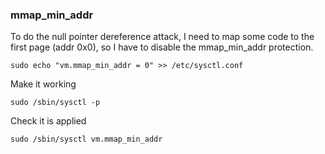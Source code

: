 ### mmap_min_addr

To do the null pointer dereference attack, I need to map some code to the first page (addr 0x0), so I have to disable the mmap_min_addr protection.

    sudo echo "vm.mmap_min_addr = 0" >> /etc/sysctl.conf
Make it working

    sudo /sbin/sysctl -p
Check it is applied

    sudo /sbin/sysctl vm.mmap_min_addr
